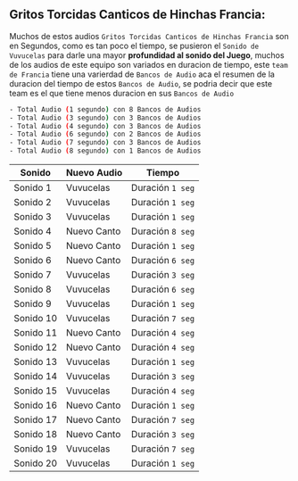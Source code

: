 ## Gritos Torcidas Canticos de Hinchas Francia:
Muchos de estos audios `Gritos Torcidas Canticos de Hinchas Francia` son en Segundos, como es tan poco el tiempo, se pusieron el `Sonido de Vuvucelas` para darle una mayor **profundidad al sonido del Juego**, muchos de los audios de este equipo son variados en duracion de tiempo, este `team de Francia` tiene una varierdad de `Bancos de Audio` aca el resumen de la duracion del tiempo de estos `Bancos de Audio`, se podria decir que este team es el que tiene menos duracion en sus `Bancos de Audio`

```sh
- Total Audio (1 segundo) con 8 Bancos de Audios
- Total Audio (3 segundo) con 3 Bancos de Audios
- Total Audio (4 segundo) con 3 Bancos de Audios
- Total Audio (6 segundo) con 2 Bancos de Audios
- Total Audio (7 segundo) con 3 Bancos de Audios
- Total Audio (8 segundo) con 1 Bancos de Audios
```

| Sonido     | Nuevo Audio | Tiempo  |
| ---------- | ---------- | ---------- |
| Sonido 1| Vuvucelas   | Duración `1 seg`   |
| Sonido 2 | Vuvucelas | Duración `1 seg`  |
| Sonido 3  | Vuvucelas | Duración `1 seg`   |
| Sonido 4  | Nuevo Canto | Duración `8 seg`  |
| Sonido 5 | Nuevo Canto | Duración `1 seg`   |
| Sonido 6 | Nuevo Canto | Duración `6 seg`  |
| Sonido 7 | Vuvucelas | Duración `3 seg`   |
| Sonido 8 | Vuvucelas | Duración `6 seg`  |
| Sonido 9 | Vuvucelas | Duración `1 seg`   |
| Sonido 10| Vuvucelas  | Duración `7 seg`  |
| Sonido 11 | Nuevo Canto   | Duración `4 seg`   |
| Sonido 12| Nuevo Canto | Duración `4 seg`  |
| Sonido 13| Vuvucelas | Duración `1 seg`   |
| Sonido 14| Vuvucelas | Duración `3 seg`  |
| Sonido 15| Vuvucelas | Duración `4 seg`   |
| Sonido 16| Nuevo Canto | Duración `1 seg`  |
| Sonido 17| Nuevo Canto | Duración `7 seg`   |
| Sonido 18| Nuevo Canto  | Duración `3 seg`  |
| Sonido 19| Vuvucelas | Duración `7 seg`   |
| Sonido 20| Vuvucelas | Duración `1 seg`  |
